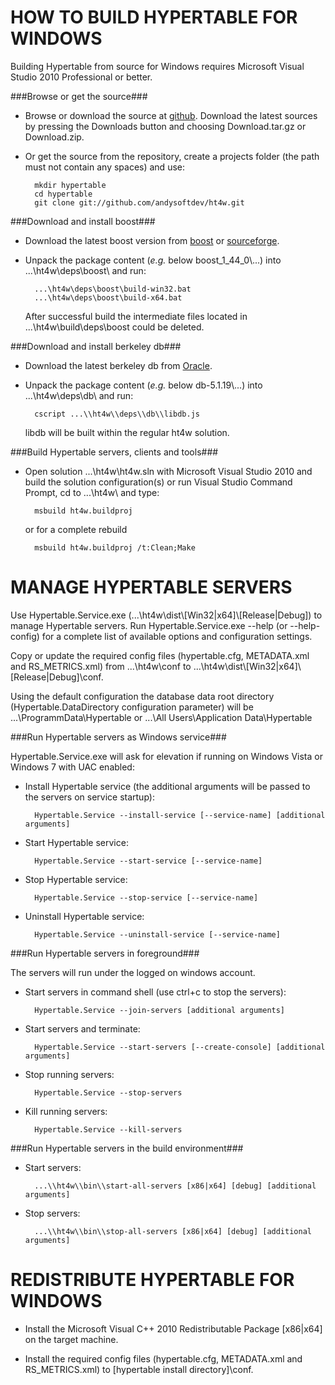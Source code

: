 HOW TO BUILD HYPERTABLE FOR WINDOWS
===================================

Building Hypertable from source for Windows requires Microsoft Visual Studio 2010 Professional or better.

###Browse or get the source###

* Browse or download the source at [github](http://github.com/andysoftdev/ht4w).
  Download the latest sources by pressing the Downloads button and choosing
  Download.tar.gz or Download.zip.
  
* Or get the source from the repository, create a projects folder (the path must not
  contain any spaces) and use:

		mkdir hypertable
		cd hypertable
		git clone git://github.com/andysoftdev/ht4w.git


###Download and install boost###

* Download the latest boost version from [boost](http://www.boost.org/users/download/)
  or [sourceforge](http://sourceforge.net/projects/boost/files/boost/).

* Unpack the package content (*e.g.* below boost\_1\_44\_0\\...) into ...\\ht4w\\deps\\boost\\ and run:

		...\ht4w\deps\boost\build-win32.bat
		...\ht4w\deps\boost\build-x64.bat
  After successful build the intermediate files located in ...\\ht4w\\build\\deps\\boost could be deleted.


###Download and install berkeley db###

* Download the latest berkeley db from [Oracle](http://www.oracle.com/technetwork/database/berkeleydb/downloads/index.html).

* Unpack the package content (*e.g.* below db-5.1.19\\...) into ...\\ht4w\\deps\\db\\ and run:

		cscript ...\\ht4w\\deps\\db\\libdb.js
  libdb will be built within the regular ht4w solution.


###Build Hypertable servers, clients and tools###

* Open solution ...\\ht4w\\ht4w.sln with Microsoft Visual Studio 2010 and build the solution configuration(s) or
  run Visual Studio Command Prompt, cd to ...\\ht4w\\ and type:

		msbuild ht4w.buildproj

  or for a complete rebuild

		msbuild ht4w.buildproj /t:Clean;Make


MANAGE HYPERTABLE SERVERS
=========================

Use Hypertable.Service.exe (...\\ht4w\\dist\\\[Win32|x64]\\\[Release|Debug]) to manage Hypertable servers. Run Hypertable.Service.exe --help
(or --help-config) for a complete list of available options and configuration settings.

Copy or update the required config files (hypertable.cfg, METADATA.xml and RS_METRICS.xml) from ...\\ht4w\\conf to ...\\ht4w\\dist\\\[Win32|x64]\\\[Release|Debug]\\conf.

Using the default configuration the database data root directory (Hypertable.DataDirectory configuration parameter) will be ...\\ProgrammData\\Hypertable
or ...\\All Users\\Application Data\\Hypertable


###Run Hypertable servers as Windows service###

Hypertable.Service.exe will ask for elevation if running on Windows Vista or Windows 7 with UAC enabled:

* Install Hypertable service (the additional arguments will be passed to the servers on service startup):

		Hypertable.Service --install-service [--service-name] [additional arguments]

* Start Hypertable service:

		Hypertable.Service --start-service [--service-name]

* Stop Hypertable service:

		Hypertable.Service --stop-service [--service-name]

* Uninstall Hypertable service:

		Hypertable.Service --uninstall-service [--service-name]


###Run Hypertable servers in foreground###

The servers will run under the logged on windows account.

* Start servers in command shell (use ctrl+c to stop the servers):

		Hypertable.Service --join-servers [additional arguments]

* Start servers and terminate:

		Hypertable.Service --start-servers [--create-console] [additional arguments]

* Stop running servers:

		Hypertable.Service --stop-servers

* Kill running servers:

		Hypertable.Service --kill-servers


###Run Hypertable servers in the build environment###

* Start servers:

		...\\ht4w\\bin\\start-all-servers [x86|x64] [debug] [additional arguments]

* Stop servers:

		...\\ht4w\\bin\\stop-all-servers [x86|x64] [debug] [additional arguments]


REDISTRIBUTE HYPERTABLE FOR WINDOWS
===================================

* Install the Microsoft Visual C++ 2010 Redistributable Package [x86|x64] on the target machine.

* Install the required config files (hypertable.cfg, METADATA.xml and RS_METRICS.xml) to [hypertable install directory]\\conf.